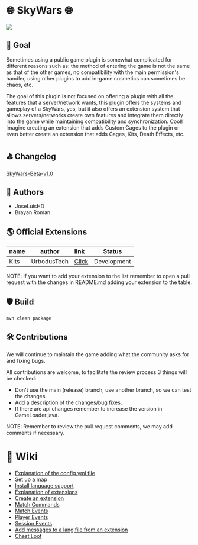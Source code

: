 # 🌐 SkyWars 🌐
<img src="https://i.imgur.com/qePJvtU.png">

## 🧪 Goal
Sometimes using a public game plugin is somewhat complicated for different reasons such as: the method of entering the game is not the same as that of the other games, no compatibility with the main permission's handler, using other plugins to add in-game cosmetics can sometimes be chaos, etc.</br>

The goal of this plugin is not focused on offering a plugin with all the features that a server/network wants, this plugin offers the systems and gameplay of a SkyWars, yes, but it also offers an extension system that allows servers/networks create own features and integrate them directly into the game while maintaining compatibility and synchronization. Cool! Imagine creating an extension that adds Custom Cages to the plugin or even better create an extension that adds Cages, Kits, Death Effects, etc.

## ⛳ Changelog
<a href="https://github.com/UrbodusTech/SkyWars/blob/release/changelog/sw-v1.0.md">SkyWars-Beta-v1.0</a>

## 👥 Authors
- JoseLuisHD
- Brayan Roman

## 🌎 Official Extensions
| name |   author    | link                                                                                          | Status      |
|:-----|:-----------:|:----------------------------------------------------------------------------------------------|-------------|
| Kits | UrbodusTech | <a href="https://github.com/UrbodusTech/SkyWars/tree/release/example/KitsExtension">Click</a> | Development |

NOTE: If you want to add your extension to the list remember to open a pull request with the changes in README.md adding your extension to the table.

## 🛡 Build
```
mvn clean package
```

## 🛠 Contributions
We will continue to maintain the game adding what the community asks for and fixing bugs. <br>

All contributions are welcome, to facilitate the review process 3 things will be checked:<br>
- Don't use the main (release) branch, use another branch, so we can test the changes.
- Add a description of the changes/bug fixes.
- If there are api changes remember to increase the version in GameLoader.java.

NOTE: Remember to review the pull request comments, we may add comments if necessary.

# 🏹 Wiki
- <a href="https://github.com/UrbodusTech/SkyWars/blob/release/docs/config_file.md">Explanation of the config.yml file</a>
- <a href="https://github.com/UrbodusTech/SkyWars/blob/release/docs/setup_map.md">Set up a map</a>
- <a href="https://github.com/UrbodusTech/SkyWars/blob/release/docs/install_lang_file.md">Install language support</a>
- <a href="https://github.com/UrbodusTech/SkyWars/blob/release/docs/extensions.md">Explanation of extensions</a>
- <a href="https://github.com/UrbodusTech/SkyWars/blob/release/docs/setup_extension.md">Create an extension</a>
- <a href="https://github.com/UrbodusTech/SkyWars/blob/release/docs/match_commands.md">Match Commands<a href="">
- <a href="https://github.com/UrbodusTech/SkyWars/blob/release/docs/match_events.md">Match Events</a>
- <a href="https://github.com/UrbodusTech/SkyWars/blob/release/docs/player_events.md">Player Events</a>
- <a href="https://github.com/UrbodusTech/SkyWars/blob/release/docs/session_events.md">Session Events</a>
- <a href="https://github.com/UrbodusTech/SkyWars/blob/release/docs/message_lang.md">Add messages to a lang file from an extension</a>
- <a href="https://github.com/UrbodusTech/SkyWars/blob/release/docs/chest_loot.md">Chest Loot</a>